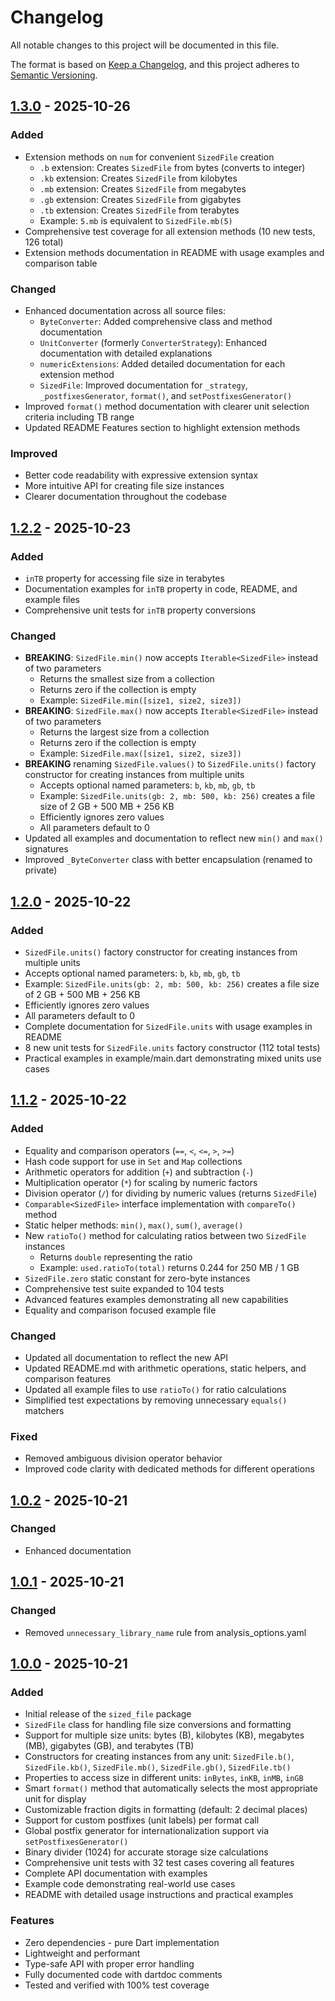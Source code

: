 # Changelog

All notable changes to this project will be documented in this file.

The format is based on [Keep a Changelog](https://keepachangelog.com/en/1.0.0/),
and this project adheres to [Semantic Versioning](https://semver.org/spec/v2.0.0.html).

## [1.3.0] - 2025-10-26

### Added
- Extension methods on `num` for convenient `SizedFile` creation
  - `.b` extension: Creates `SizedFile` from bytes (converts to integer)
  - `.kb` extension: Creates `SizedFile` from kilobytes
  - `.mb` extension: Creates `SizedFile` from megabytes
  - `.gb` extension: Creates `SizedFile` from gigabytes
  - `.tb` extension: Creates `SizedFile` from terabytes
  - Example: `5.mb` is equivalent to `SizedFile.mb(5)`
- Comprehensive test coverage for all extension methods (10 new tests, 126 total)
- Extension methods documentation in README with usage examples and comparison table

### Changed
- Enhanced documentation across all source files:
  - `ByteConverter`: Added comprehensive class and method documentation
  - `UnitConverter` (formerly `ConverterStrategy`): Enhanced documentation with detailed explanations
  - `numericExtensions`: Added detailed documentation for each extension method
  - `SizedFile`: Improved documentation for `_strategy`, `_postfixesGenerator`, `format()`, and `setPostfixesGenerator()`
- Improved `format()` method documentation with clearer unit selection criteria including TB range
- Updated README Features section to highlight extension methods

### Improved
- Better code readability with expressive extension syntax
- More intuitive API for creating file size instances
- Clearer documentation throughout the codebase

## [1.2.2] - 2025-10-23

### Added
- `inTB` property for accessing file size in terabytes
- Documentation examples for `inTB` property in code, README, and example files
- Comprehensive unit tests for `inTB` property conversions

### Changed
- **BREAKING**: `SizedFile.min()` now accepts `Iterable<SizedFile>` instead of two parameters
  - Returns the smallest size from a collection
  - Returns zero if the collection is empty
  - Example: `SizedFile.min([size1, size2, size3])`
- **BREAKING**: `SizedFile.max()` now accepts `Iterable<SizedFile>` instead of two parameters
  - Returns the largest size from a collection
  - Returns zero if the collection is empty
  - Example: `SizedFile.max([size1, size2, size3])`
- **BREAKING** renaming  `SizedFile.values()` to `SizedFile.units()` factory constructor for creating instances from multiple units
  - Accepts optional named parameters: `b`, `kb`, `mb`, `gb`, `tb`
  - Example: `SizedFile.units(gb: 2, mb: 500, kb: 256)` creates a file size of 2 GB + 500 MB + 256 KB
  - Efficiently ignores zero values
  - All parameters default to 0
- Updated all examples and documentation to reflect new `min()` and `max()` signatures
- Improved `_ByteConverter` class with better encapsulation (renamed to private)

## [1.2.0] - 2025-10-22

### Added
  - `SizedFile.units()` factory constructor for creating instances from multiple units
  - Accepts optional named parameters: `b`, `kb`, `mb`, `gb`, `tb`
  - Example: `SizedFile.units(gb: 2, mb: 500, kb: 256)` creates a file size of 2 GB + 500 MB + 256 KB
  - Efficiently ignores zero values
  - All parameters default to 0
- Complete documentation for `SizedFile.units` with usage examples in README
- 8 new unit tests for `SizedFile.units` factory constructor (112 total tests)
- Practical examples in example/main.dart demonstrating mixed units use cases

## [1.1.2] - 2025-10-22

### Added
- Equality and comparison operators (`==`, `<`, `<=`, `>`, `>=`)
- Hash code support for use in `Set` and `Map` collections
- Arithmetic operators for addition (`+`) and subtraction (`-`)
- Multiplication operator (`*`) for scaling by numeric factors
- Division operator (`/`) for dividing by numeric values (returns `SizedFile`)
- `Comparable<SizedFile>` interface implementation with `compareTo()` method
- Static helper methods: `min()`, `max()`, `sum()`, `average()`
- New `ratioTo()` method for calculating ratios between two `SizedFile` instances
  - Returns `double` representing the ratio
  - Example: `used.ratioTo(total)` returns 0.244 for 250 MB / 1 GB
- `SizedFile.zero` static constant for zero-byte instances
- Comprehensive test suite expanded to 104 tests
- Advanced features examples demonstrating all new capabilities
- Equality and comparison focused example file

### Changed
- Updated all documentation to reflect the new API
- Updated README.md with arithmetic operations, static helpers, and comparison features
- Updated all example files to use `ratioTo()` for ratio calculations
- Simplified test expectations by removing unnecessary `equals()` matchers

### Fixed
- Removed ambiguous division operator behavior
- Improved code clarity with dedicated methods for different operations

## [1.0.2] - 2025-10-21

### Changed
- Enhanced documentation

## [1.0.1] - 2025-10-21

### Changed
- Removed `unnecessary_library_name` rule from analysis_options.yaml

## [1.0.0] - 2025-10-21

### Added
- Initial release of the `sized_file` package
- `SizedFile` class for handling file size conversions and formatting
- Support for multiple size units: bytes (B), kilobytes (KB), megabytes (MB), gigabytes (GB), and terabytes (TB)
- Constructors for creating instances from any unit: `SizedFile.b()`, `SizedFile.kb()`, `SizedFile.mb()`, `SizedFile.gb()`, `SizedFile.tb()`
- Properties to access size in different units: `inBytes`, `inKB`, `inMB`, `inGB`
- Smart `format()` method that automatically selects the most appropriate unit for display
- Customizable fraction digits in formatting (default: 2 decimal places)
- Support for custom postfixes (unit labels) per format call
- Global postfix generator for internationalization support via `setPostfixesGenerator()`
- Binary divider (1024) for accurate storage size calculations
- Comprehensive unit tests with 32 test cases covering all features
- Complete API documentation with examples
- Example code demonstrating real-world use cases
- README with detailed usage instructions and practical examples

### Features
- Zero dependencies - pure Dart implementation
- Lightweight and performant
- Type-safe API with proper error handling
- Fully documented code with dartdoc comments
- Tested and verified with 100% test coverage

[1.3.0]: https://github.com/hossameldinmi/sized_file/releases/tag/v1.3.0
[1.2.2]: https://github.com/hossameldinmi/sized_file/releases/tag/v1.2.2
[1.2.0]: https://github.com/hossameldinmi/sized_file/releases/tag/v1.2.0
[1.1.2]: https://github.com/hossameldinmi/sized_file/releases/tag/v1.1.2
[1.0.2]: https://github.com/hossameldinmi/sized_file/releases/tag/v1.0.2
[1.0.1]: https://github.com/hossameldinmi/sized_file/releases/tag/v1.0.1
[1.0.0]: https://github.com/hossameldinmi/sized_file/releases/tag/v1.0.0

